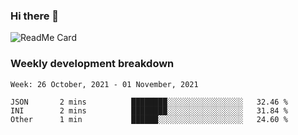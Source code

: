 ### Hi there 👋

<!--
**itzcy/itzcy** is a ✨ _special_ ✨ repository because its `README.md` (this file) appears on your GitHub profile.

Here are some ideas to get you started:

- 🔭 I’m currently working on ...
- 🌱 I’m currently learning ...
- 👯 I’m looking to collaborate on ...
- 🤔 I’m looking for help with ...
- 💬 Ask me about ...
- 📫 How to reach me: ...
- 😄 Pronouns: ...
- ⚡ Fun fact: ...
-->
![ReadMe Card](https://github-readme-stats.vercel.app/api?username=itzcy&show_icons=true&title_color=2d3198&icon_color=797cb8&text_color=24292e&bg_color=f6f8fa)

### Weekly development breakdown
<!--START_SECTION:waka-->
```text
Week: 26 October, 2021 - 01 November, 2021

JSON       2 mins          ████████░░░░░░░░░░░░░░░░░   32.46 % 
INI        2 mins          ████████░░░░░░░░░░░░░░░░░   31.84 % 
Other      1 min           ██████░░░░░░░░░░░░░░░░░░░   24.60 % 
```
<!--END_SECTION:waka-->
